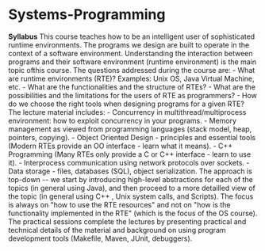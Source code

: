 # Systems-Programming
**Syllabus**
This course teaches how to be an intelligent user of sophisticated runtime environments. The
programs we design are built to operate in the context of a software environment. Understanding
the interaction between programs and their software environment (runtime environment) is the main
topic ofthis course. The questions addressed during the course are: - What are runtime
environments (RTE)? Examples: Unix OS, Java Virtual Machine, etc. - What are the functionalities
and the structure of RTEs? - What are the possibilities and the limitations for the users of RTE as
programmers? - How do we choose the right tools when designing programs for a given RTE? The
lecture material includes: - Concurrency in multithread/multiprocess environment: how to exploit
concurrency in your programs. - Memory management as viewed from programming languages
(stack model, heap, pointers, copying). - Object Oriented Design - principles and essential tools
(Modern RTEs provide an OO interface - learn what it means). - C++ Programming (Many RTEs
only provide a C or C++ interface - learn to use it). - Interprocess communication using network
protocols over sockets. - Data storage - files, databases (SQL), object serialization. The approach is
top-down -- we start by introducing high-level abstractions for each of the topics (in general using
Java), and then proceed to a more detailled view of the topic (in general using C++ , Unix system
calls, and Scripts). The focus is always on "how to use the RTE resources" and not on "how is the
functionality implemented in the RTE" (which is the focus of the OS course). The practical sessions
complete the lectures by presenting practical and technical details of the material and background
on using program development tools (Makefile, Maven, JUnit, debuggers).
